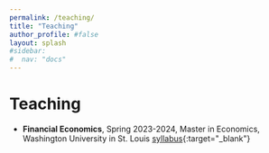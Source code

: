 ```yaml
---
permalink: /teaching/
title: "Teaching"
author_profile: #false
layout: splash
#sidebar:
#  nav: "docs"
---
```


<!-- Google tag (gtag.js) -->
<script async src="https://www.googletagmanager.com/gtag/js?id=G-PK9T3DH9SS"></script>
<script>
  window.dataLayer = window.dataLayer || [];
  function gtag(){dataLayer.push(arguments);}
  gtag('js', new Date());

  gtag('config', 'G-PK9T3DH9SS');
</script>

# Teaching

- **Financial Economics**, Spring 2023-2024, Master in Economics, Washington University in St. Louis
[syllabus](http://www.juliankozlowski.com/papers/syllabus_WUSTL23.pdf){:target="_blank"}
